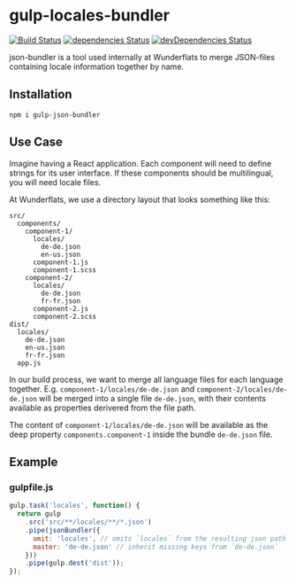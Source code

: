 # gulp-locales-bundler

[![Build Status](https://travis-ci.org/1oginov/gulp-locales-bundler.svg?branch=master)](https://travis-ci.org/1oginov/gulp-locales-bundler)
[![dependencies Status](https://david-dm.org/1oginov/gulp-locales-bundler/status.svg)](https://david-dm.org/1oginov/gulp-locales-bundler)
[![devDependencies Status](https://david-dm.org/1oginov/gulp-locales-bundler/dev-status.svg)](https://david-dm.org/1oginov/gulp-locales-bundler?type=dev)

json-bundler is a tool used internally at Wunderflats to merge JSON-files containing locale information together by name.

## Installation

```
npm i gulp-json-bundler
```

## Use Case

Imagine having a React application. Each component will need to define strings for its user interface. If these components should be multilingual, you will need locale files.

At Wunderflats, we use a directory layout that looks something like this:

```
src/
  components/
    component-1/
      locales/
        de-de.json
        en-us.json
      component-1.js
      component-1.scss
    component-2/
      locales/
        de-de.json
        fr-fr.json
      component-2.js
      component-2.scss
dist/
  locales/
    de-de.json
    en-us.json
    fr-fr.json
  app.js
```

In our build process, we want to merge all language files for each language together. E.g. `component-1/locales/de-de.json` and `component-2/locales/de-de.json` will be merged into a single file `de-de.json`, with their contents available as properties derivered from the file path.

The content of `component-1/locales/de-de.json` will be available as the deep property `components.component-1` inside the bundle `de-de.json` file.

## Example

### gulpfile.js

```javascript
gulp.task('locales', function() {
  return gulp
    .src('src/**/locales/**/*.json')
    .pipe(jsonBundler({
      omit: 'locales', // omits `locales` from the resulting json path
      master: 'de-de.json' // inherit missing keys from `de-de.json`
    }))
    .pipe(gulp.dest('dist'));
});
```
